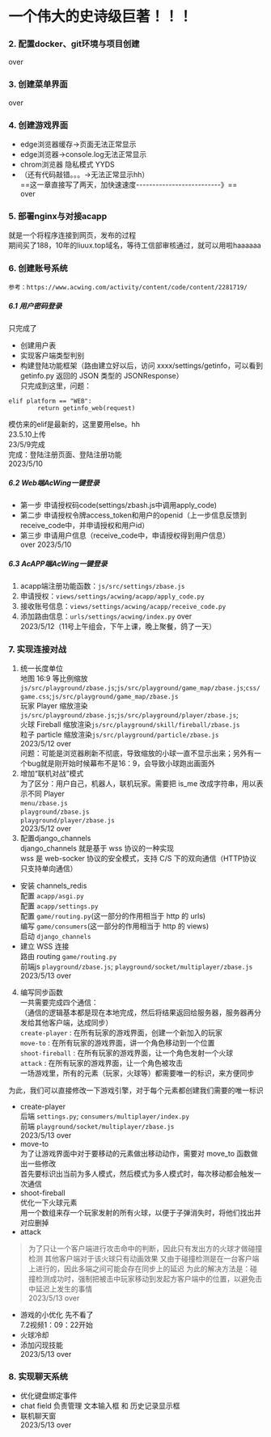 # 一个伟大的史诗级巨著！！！
### 2. 配置docker、git环境与项目创建
over
### 3. 创建菜单界面
over
### 4. 创建游戏界面
* edge浏览器缓存->页面无法正常显示
* edge浏览器->console.log无法正常显示
* chrom浏览器 隐私模式 YYDS
* （还有代码敲错。。。->无法正常显示hh）<br>
==这一章直接写了两天，加快速速度--------------------------》==<br>
over
### 5. 部署nginx与对接acapp
就是一个将程序连接到网页，发布的过程<br>
期间买了188，10年的liuux.top域名，等待工信部审核通过，就可以用啦haaaaaa
### 6. 创建账号系统
`参考：https://www.acwing.com/activity/content/code/content/2281719/`
##### 6.1 用户密码登录
只完成了 
* 创建用户表
* 实现客户端类型判别
* 构建登陆功能框架（路由建立好以后，访问 xxxx/settings/getinfo，可以看到 getinfo.py 返回的 JSON 类型的 JSONResponse）<br>
只完成到这里，问题：
```shell
elif platform == "WEB":
        return getinfo_web(request)
```
模仿来的elif是最新的，这里要用else。hh<br>
23.5.10上传<br>
23/5/9完成<br>
完成：登陆注册页面、登陆注册功能<br>
2023/5/10
##### 6.2 Web端AcWing一键登录
* 第一步 申请授权码code(settings/zbash.js中调用apply_code)
* 第二步 申请授权令牌access_token和用户的openid（上一步信息反馈到receive_code中，并申请授权和用户id）
* 第三步 申请用户信息（receive_code中，申请授权得到用户信息）<br>
over   2023/5/10
##### 6.3 AcAPP端AcWing一键登录
1. acapp端注册功能函数：`js/src/settings/zbase.js`
2. 申请授权：`views/settings/acwing/acapp/apply_code.py`
3. 接收账号信息：`views/settings/acwing/acapp/receive_code.py`
4. 添加路由信息：`urls/settings/acwing/index.py`
over<br>
2023/5/12（11号上午组会，下午上课，晚上聚餐，鸽了一天）
### 7. 实现连接对战
1. 统一长度单位<br>
地图 16:9 等比例缩放`js/src/playground/zbase.js`;`js/src/playground/game_map/zbase.js`;`css/game.css`;`js/src/playground/game_map/zbase.js`<br>
玩家 Player 缩放渲染`js/src/playground/zbase.js`;`js/src/playground/player/zbase.js`;<br>
火球 Fireball 缩放渲染`js/src/playground/skill/fireball/zbase.js`<br>
粒子 particle 缩放渲染`js/src/playground/particle/zbase.js`<br>
2023/5/12 over<br>
问题：可能是浏览器刷新不彻底，导致缩放的小球一直不显示出来；另外有一个bug就是刚开始时候幕布不是16：9，会导致小球跑出画面外
2. 增加“联机对战”模式<br>
为了区分：用户自己，机器人，联机玩家。需要把 is_me 改成字符串，用以表示不同 Player<br>
`menu/zbase.js`<br>
`playground/zbase.js`<br>
`playground/player/zbase.js`<br>
2023/5/12 over
3. 配置django_channels<br>
django_channels 就是基于 wss 协议的一种实现<br>
wss 是 web-socker 协议的安全模式，支持 C/S 下的双向通信（HTTP协议只支持单向通信）
* 安装 channels_redis<br>
配置 `acapp/asgi.py`<br>
配置 `acapp/settings.py`<br>
配置 `game/routing.py`(这一部分的作用相当于 http 的 urls)<br>
编写 `game/consumers`(这一部分的作用相当于 http 的 views)<br>
启动 `django_channels`
* 建立 WSS 连接<br>
路由 routing `game/routing.py`<br>
前端js `playground/zbase.js`; `playground/socket/multiplayer/zbase.js`<br>
2023/5/13 over
4. 编写同步函数<br>
一共需要完成四个通信：<br>
（通信的逻辑基本都是现在本地完成，然后将结果返回给服务器，服务器再分发给其他客户端，达成同步）<br>
`create-player` : 在所有玩家的游戏界面，创建一个新加入的玩家<br>
`move-to` : 在所有玩家的游戏界面，讲一个角色移动到一个位置<br>
`shoot-fireball` : 在所有玩家的游戏界面，让一个角色发射一个火球<br>
`attack` : 在所有玩家的游戏界面，让一个角色被攻击<br>
一场游戏里，所有的元素（玩家，火球等）都需要唯一的标识，来方便同步<br>

为此，我们可以直接修改一下游戏引擎，对于每个元素都创建我们需要的唯一标识
* create-player<br>
后端 `settings.py`; `consumers/multiplayer/index.py`<br>
前端 `playground/socket/multiplayer/zbase.js`<br>
2023/5/13 over
* move-to<br>
为了让游戏界面中对于要移动的元素做出移动动作，需要对 move_to 函数做出一些修改<br>
首先要标识出当前为多人模式，然后模式为多人模式时，每次移动都会触发一次通信
* shoot-fireball<br>
优化一下火球元素<br>
用一个数组来存一个玩家发射的所有火球，以便于子弹消失时，将他们找出并对应删掉
* attack
> 为了只让一个客户端进行攻击命中的判断，因此只有发出方的火球才做碰撞检测
> 其他客户端对于该火球只有动画效果
> 又由于碰撞检测是在一台客户端上进行的，因此多端之间可能会存在同步上的延迟
> 为此的解决方法是：碰撞检测成功时，强制把被击中玩家移动到发起方客户端中的位置，以避免击中延迟上发生的事情<br>
2023/5/13 over
* 游戏的小优化
先不看了<br>
7.2视频1：09：22开始
* 火球冷却
* 添加闪现技能<br>
2023/5/13 over
### 8. 实现聊天系统
* 优化键盘绑定事件
* chat field 负责管理 文本输入框 和 历史记录显示框
* 联机聊天窗<br>
2023/5/13 over










